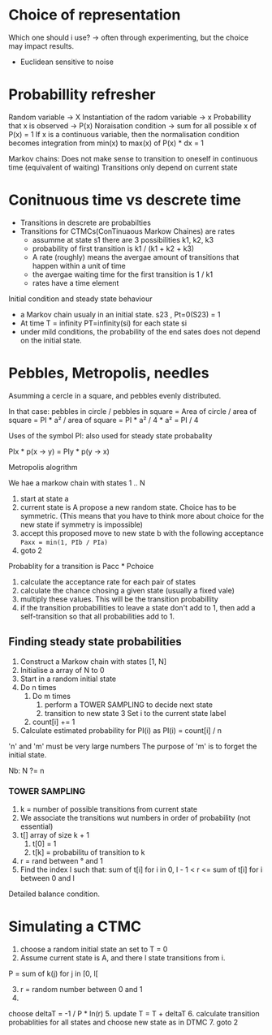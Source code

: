# Choice of representation

Which one should i use?
-> often through experimenting, but the choice may impact results.

- Euclidean sensitive to noise

# Probabillity refresher

Random variable -> X
Instantiation of the radom variable -> x
Probabillity that x is observed -> P(x)
Noraisation condition -> sum for all possible x of P(x) = 1
If x is a continuous variable, then the normalisation condition becomes integration from min(x) to max(x) of P(x) * dx = 1

Markov chains:
Does not make sense to transition to oneself in continuous time (equivalent of waiting)
Transitions only depend on current state

# Conitnuous time vs descrete time

- Transitions in descrete are probabilties
- Transitions for CTMCs(ConTinuaous Markow Chaines) are rates
  - assumme at state s1 there are 3 possibilities k1, k2, k3
  - probability of first transition is k1 / (k1 + k2 + k3)
  - A rate (roughly) means the avergae amount of transitions that happen within a unit of time
  - the avergae waiting time for the first transition is 1 / k1
  - rates have a time element

Initial condition and steady state behaviour
- a Markov chain usualy in an initial state. s23 , Pt=0(S23) = 1
- At time T = infinity PT=infinity(si) for each state si
- under mild conditions, the probability of the end sates does not depend on the initial state.

# Pebbles, Metropolis, needles

Asumming a cercle in a square, and pebbles evenly distributed.

In that case:
pebbles in circle / pebbles in square
= Area of circle / area of square
= PI * a² / area of square
= PI * a² / 4 * a²
= PI / 4

Uses of the symbol PI: also used for steady state probabality

PIx * p(x -> y) = PIy * p(y -> x)

Metropolis alogrithm

We hae a markow chain with states 1 .. N

1. start at state a
2. current state is A propose a new random state. Choice has to be symmetric. (This means that you have to think more about choice for the new state if symmetry is impossible)
3. accept this proposed move to new state b with the following acceptance `Paxx = min(1, PIb / PIa)`
4. goto 2

Probablity for a transition is Pacc * Pchoice

1. calculate the acceptance rate for each pair of states
2. calculate the chance chosing a given state (usually a fixed vale)
3. multiply  these values. This will be the transition probabillity
4. if the transition probabillities to leave a state don't add to 1, then add a self-transition so that all probabilities add to 1.

## Finding steady state probabilities

1. Construct a Markow chain with states [1, N] 
2. Initialise a array of N to 0
3. Start in a random initial state
4. Do n times
   1. Do m times
      1. perform a TOWER SAMPLING to decide next state
      2. transition to new state
      3 Set i to the current state label
   2. count[i] += 1
5. Calculate estimated probability for PI(i) as
PI(i) = count[i] / n

'n' and 'm' must be very large numbers
The purpose of 'm' is to forget the initial state.

Nb: N ?= n

### TOWER SAMPLING

1. k = number of possible transitions from current state
2. We associate the transitions wut numbers in order of probability (not essential)
3. t[] array of size k + 1
   1. t[0] = 1
   2. t[k] = probabilitu of transition to k
4. r = rand between ° and 1
5. Find the index l such that:
   sum of t[i] for i in 0, l - 1 < r <= sum of t[i] for i between 0 and l


Detailed balance condition.

# Simulating a CTMC

1. choose a random initial state an set to T = 0
2. Assume current state is A, and there l state transitions from i.

P = sum of k(j) for j in [0, l[

3. r = random number between 0 and 1
4.

choose  deltaT = -1 / P * ln(r)
5. update T = T + deltaT
6. calculate transition probablities for all states and choose new state as in DTMC
7. goto 2
